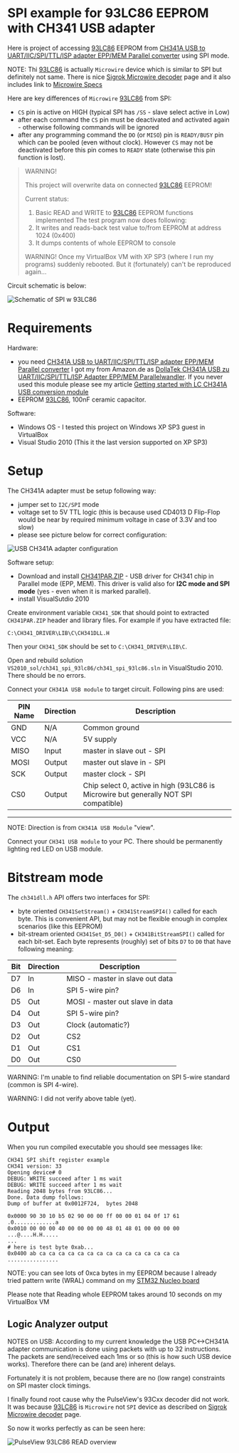 # SPI example for 93LC86 EEPROM with CH341 USB adapter 

Here is project of accessing [93LC86] EEPROM
from [CH341A USB to UART/IIC/SPI/TTL/ISP adapter EPP/MEM Parallel converter]
using SPI mode.

NOTE: Thi [93LC86] is actually `Microwire` device which is
similar to SPI but definitely not same.
There is nice [Sigrok Microwire decoder] page and it also includes
link to [Microwire Specs]

Here are key differences of `Microwire` [93LC86] from SPI:
* `CS` pin is active on HIGH  (typical SPI has `/SS` - slave select
  active in Low)
* after each command the `CS` pin must be deactivated and activated
  again - otherwise following commands will be ignored
* after any programming command the `DO` (or `MISO`) pin 
  is `READY/BUSY` pin which can be pooled (even without clock).
  However `CS` may not be deactivated before this pin comes
  to `READY` state (otherwise this pin function is lost).


> WARNING!
>
> This project will overwrite data on connected [93LC86] EEPROM!
>
> Current status:
> 1. Basic READ and WRITE to [93LC86] EEPROM functions implemented
> The test program now does following:
> 1. It writes and reads-back test value to/from EEPROM at address 1024 (0x400)
> 1. It dumps contents of whole EEPROM to console
>
> WARNING!
> Once my VirtualBox VM with XP SP3 (where I run my programs) 
> suddenly rebooted. But it (fortunately) can't be reproduced again...

Circuit schematic is below:

![Schematic of SPI w 93LC86](https://github.com/hpaluch/ch341-spi-93lc86/blob/master/ExpressPCB/ch341-spi-93lc86.png?raw=true)


# Requirements

Hardware:
* you
  need [CH341A USB to UART/IIC/SPI/TTL/ISP adapter EPP/MEM Parallel converter]
  I got my from Amazon.de as [DollaTek CH341A USB zu UART/IIC/SPI/TTL/ISP Adapter EPP/MEM Parallelwandler]. If you never used this module
  please see my article [Getting started with LC CH341A USB conversion module]
* EEPROM [93LC86], 100nF ceramic capacitor.

Software:

* Windows OS - I tested this project on Windows XP SP3 guest in VirtualBox
* Visual Studio 2010 (This it the last version supported on XP SP3)


# Setup

The CH341A adapter must be setup following way:
* jumper set to `I2C/SPI` mode
* voltage set to 5V TTL logic (this is because used CD4013 D Flip-Flop
  would be near by required minimum voltage in case of 3.3V and too slow)
* please see picture below for correct configuration:

![USB CH341A adapter configuration](https://github.com/hpaluch/ch341-spi-93lc86//blob/master/images/ch341-spi-5v.jpg?raw=true)


Software setup:
*  Download and install [CH341PAR.ZIP] - USB driver for CH341 chip
   in Parallel mode (EPP, MEM). This driver is valid 
   also for **I2C mode and SPI mode** (yes - even when it is marked parallel).
*  install VisualSutdio 2010

Create environment variable `CH341_SDK` that should point to extracted
`CH341PAR.ZIP` header and library files. For example
if you have extracted file:

```
C:\CH341_DRIVER\LIB\C\CH341DLL.H 
```
Then your `CH341_SDK` should be set to `C:\CH341_DRIVER\LIB\C`.

Open and rebuild solution `VS2010_sol/ch341_spi_93lc86/ch341_spi_93lc86.sln`
in VisualStudio 2010. There should be no errors.

Connect your `CH341A USB module` to target circuit. Following pins are used:

|PIN Name|Direction|Description|
|--------|---------|-----------|
|GND|N/A|Common ground|
|VCC|N/A|5V supply|
|MISO|Input|master in slave out - SPI|
|MOSI|Output|master out slave in - SPI|
|SCK|Output|master clock - SPI|
|CS0|Output|Chip select 0, active in high (93LC86 is Microwire but generally NOT SPI compatible)|

----

NOTE: Direction is from `CH341A USB Module` "view".

Connect your `CH341 USB module` to your PC. There should
be permanently lighting red LED on USB module.


# Bitstream mode

The `ch341dll.h` API offers two interfaces for SPI:

* byte oriented `CH341SetStream()` + `CH341StreamSPI4()` called
  for each byte. This is convenient API, but
  may not be flexible enough in complex scenarios (like this EEPROM)
* bit-stream oriented `CH341Set_D5_D0()` + `CH341BitStreamSPI()` called
  for each bit-set. Each byte represents (roughly) set of bits
  `D7` to `D0` that have following meaning:

|Bit|Direction|Description|
|---|---------|-----------|
|D7|In|MISO - master in slave out data|
|D6|In|SPI 5-wire pin?|
|D5|Out|MOSI - master out slave in data|
|D4|Out|SPI 5-wire pin?|
|D3|Out|Clock (automatic?)|
|D2|Out|CS2|
|D1|Out|CS1|
|D0|Out|CS0|

WARNING: I'm unable to find reliable documentation on SPI 5-wire
standard (common is SPI 4-wire).

WARNING: I did not verify above table (yet).


# Output

When you run compiled executable you should see messages like:
```
CH341 SPI shift register example
CH341 version: 33
Opening device# 0
DEBUG: WRITE succeed after 1 ms wait
DEBUG: WRITE succeed after 1 ms wait
Reading 2048 bytes from 93LC86...
Done. Data dump follows:
Dump of buffer at 0x0012F724,  bytes 2048

0x0000 90 30 10 b5 02 90 00 00 ff 00 00 01 04 0f 17 61 .0.............a
0x0010 00 00 00 40 00 00 00 00 48 01 48 01 00 00 00 00 ...@....H.H.....
...
# here is test byte 0xab...
0x0400 ab ca ca ca ca ca ca ca ca ca ca ca ca ca ca ca ................
```

NOTE: you can see lots of 0xca bytes in my EEPROM because 
I already tried pattern write (WRAL) command on
my [STM32 Nucleo board]


Please note that Reading whole EEPROM takes around 10 seconds on my
VirtualBox VM


## Logic Analyzer output

NOTES on USB: According to my current knowledge the USB PC<->CH341A
adapter communication is done using packets with up to 32 instructions.
The packets are send/received each 1ms or so (this is how such
USB device works). Therefore there can be (and are) inherent delays.

Fortunately it is not problem, because there are no (low range)
constraints on SPI master clock timings.


I finally found root cause why the PulseView's 93Cxx decoder did
not work. It was because [93LC86] is `Microwire` not `SPI` device
as described on [Sigrok Microwire decoder]  page.

So now it works perfectly as can be seen here:

![PulseView 93LC86 READ  overview](https://github.com/hpaluch/ch341-spi-93lc86//blob/master/PulseView/read-cmd-overview.png?raw=true)

[Microwire Specs]: http://www.ti.com/lit/an/snoa743/snoa743.pdf
[Sigrok Microwire decoder]: https://sigrok.org/blog/new-protocol-decoder-microwire
[STM32 Nucleo board]: https://github.com/hpaluch-pil/nucleo-93cxx 
[93LC86]: http://ww1.microchip.com/downloads/en/DeviceDoc/21131F.pdf
[CH341PAR.ZIP]: http://www.wch.cn/downloads/file/7.html
[Getting started with LC CH341A USB conversion module]:  https://github.com/hpaluch/hpaluch.github.io/wiki/Getting-started-with-LC-CH341A-USB-conversion-module
[CH341A USB to UART/IIC/SPI/TTL/ISP adapter EPP/MEM Parallel converter]:http://www.chinalctech.com/index.php?_m=mod_product&_a=view&p_id=1220
[DollaTek CH341A USB zu UART/IIC/SPI/TTL/ISP Adapter EPP/MEM Parallelwandler]:https://www.amazon.de/gp/product/B07DJZDRKG/


